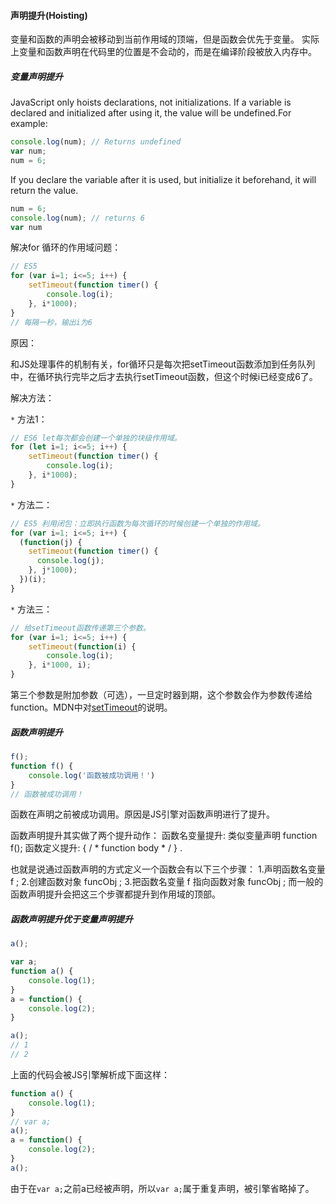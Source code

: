 #### 声明提升(Hoisting)

变量和函数的声明会被移动到当前作用域的顶端，但是函数会优先于变量。
实际上变量和函数声明在代码里的位置是不会动的，而是在编译阶段被放入内存中。	

##### 变量声明提升

JavaScript only hoists declarations, not initializations.
If a variable is declared and initialized after using it, the  value will be undefined.For example:

```javascript
console.log(num); // Returns undefined
var num;
num = 6;
```



If you declare the variable after it is used, but initialize it beforehand, it will return the value.

```javascript
num = 6;
console.log(num); // returns 6
var num
```



解决for 循环的作用域问题：

```javascript
// ES5
for (var i=1; i<=5; i++) {
    setTimeout(function timer() {
        console.log(i);
    }, i*1000);
}
// 每隔一秒，输出i为6
```

原因：

和JS处理事件的机制有关，for循环只是每次把setTimeout函数添加到任务队列中，在循环执行完毕之后才去执行setTimeout函数，但这个时候i已经变成6了。

解决方法：

`*` 方法1：

```javascript
// ES6 let每次都会创建一个单独的块级作用域。
for (let i=1; i<=5; i++) {
    setTimeout(function timer() {
        console.log(i);
    }, i*1000);
}
```



`*` 方法二：

```javascript
// ES5 利用闭包：立即执行函数为每次循环的时候创建一个单独的作用域。
for (var i=1; i<=5; i++) {
  (function(j) {
    setTimeout(function timer() {
      console.log(j);
    }, j*1000);
  })(i);
}
```



`*` 方法三：

```javascript
// 给setTimeout函数传递第三个参数。
for (var i=1; i<=5; i++) {
    setTimeout(function(i) {
        console.log(i);
    }, i*1000, i);
}
```

第三个参数是附加参数（可选），一旦定时器到期，这个参数会作为参数传递给function。MDN中对[setTimeout](https://developer.mozilla.org/zh-CN/docs/Web/API/Window/setTimeout)的说明。



##### 函数声明提升

```javascript
f();
function f() {
    console.log('函数被成功调用！')
}
// 函数被成功调用！
```

函数在声明之前被成功调用。原因是JS引擎对函数声明进行了提升。

函数声明提升其实做了两个提升动作：
函数名变量提升: 类似变量声明 function f();
函数定义提升: {  / * function body * /  } .

也就是说通过函数声明的方式定义一个函数会有以下三个步骤：
1.声明函数名变量 f ;
2.创建函数对象 funcObj ;
3.把函数名变量 f 指向函数对象 funcObj ;
而一般的函数声明提升会把这三个步骤都提升到作用域的顶部。



##### 函数声明提升优于变量声明提升

```javascript
a();

var a;
function a() {
    console.log(1);
}
a = function() {
    console.log(2);
}

a();
// 1
// 2
```

上面的代码会被JS引擎解析成下面这样：

```javascript
function a() {
    console.log(1);
}
// var a;
a();
a = function() {
    console.log(2);
}
a();
```

由于在``` var a; ```之前a已经被声明，所以``` var a; ```属于重复声明，被引擎省略掉了。

